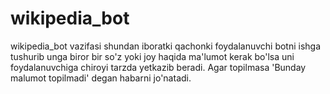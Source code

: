 # wikipedia_bot
wikipedia_bot vazifasi shundan iboratki qachonki foydalanuvchi botni ishga tushurib unga biror bir so'z yoki joy haqida ma'lumot kerak bo'lsa uni foydalanuvchiga chiroyi tarzda yetkazib beradi. Agar topilmasa 'Bunday malumot topilmadi' degan habarni jo'natadi.
